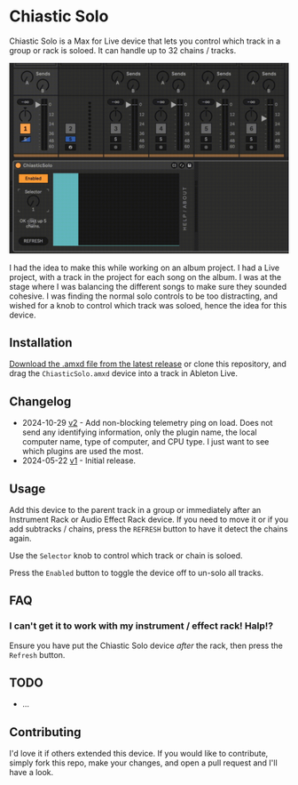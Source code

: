 # Chiastic Solo

Chiastic Solo is a Max for Live device that lets you control which track in a group or rack is soloed. It can handle up to 32 chains / tracks.

![How it Looks](images/device.gif)

I had the idea to make this while working on an album project. I had a Live project, with a track in the project for each song on the album. I was at the stage where I was balancing the different songs to make sure they sounded cohesive. I was finding the normal solo controls to be too distracting, and wished for a knob to control which track was soloed, hence the idea for this device.

## Installation

[Download the .amxd file from the latest release](https://github.com/zsteinkamp/m4l-ChiasticSolo/releases) or clone this repository, and drag the `ChiasticSolo.amxd` device into a track in Ableton Live.

## Changelog

- 2024-10-29 [v2](https://github.com/zsteinkamp/m4l-ChiasticSolo/releases/download/v2/ChiasticSolo-v2.amxd) - Add non-blocking telemetry ping on load. Does not send any identifying information, only the plugin name, the local computer name, type of computer, and CPU type. I just want to see which plugins are used the most.
- 2024-05-22 [v1](https://github.com/zsteinkamp/m4l-ChiasticSolo/releases/download/v1/ChiasticSolo-v1.amxd) - Initial release.

## Usage

Add this device to the parent track in a group or immediately after an Instrument Rack or Audio Effect Rack device. If you need to move it or if you add subtracks / chains, press the `REFRESH` button to have it detect the chains again.

Use the `Selector` knob to control which track or chain is soloed.

Press the `Enabled` button to toggle the device off to un-solo all tracks.

## FAQ

### I can't get it to work with my instrument / effect rack! Halp!?
Ensure you have put the Chiastic Solo device *after* the rack, then press the `Refresh` button.

## TODO

- ...

## Contributing

I'd love it if others extended this device. If you would like to contribute, simply fork this repo, make your changes, and open a pull request and I'll have a look.
